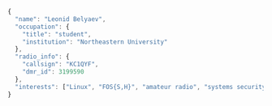 ```js
{ 
  "name": "Leonid Belyaev",
  "occupation": {
    "title": "student",
    "institution": "Northeastern University"
  },
  "radio_info": {
    "callsign": "KC1QYF",
    "dmr_id": 3199590
  },
  "interests": ["Linux", "FOS{S,H}", "amateur radio", "systems security", ...]
}
```

<!--
**leonidbelyaev/leonidbelyaev** is a ✨ _special_ ✨ repository because its `README.md` (this file) appears on your GitHub profile.

Here are some ideas to get you started:

- 🔭 I’m currently working on ...
- 🌱 I’m currently learning ...
- 👯 I’m looking to collaborate on ...
- 🤔 I’m looking for help with ...
- 💬 Ask me about ...
- 📫 How to reach me: ...
- 😄 Pronouns: ...
- ⚡ Fun fact: ...
-->

